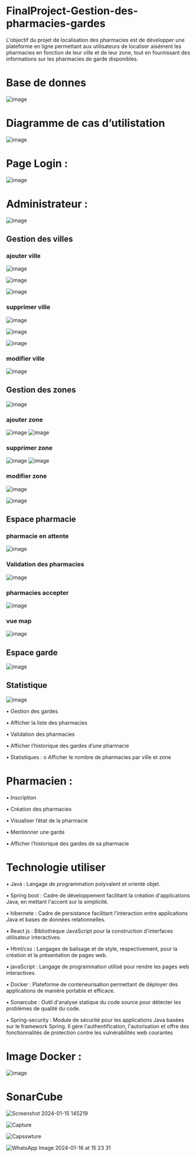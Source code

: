 # FinalProject-Gestion-des-pharmacies-gardes
L'objectif du projet de localisation des pharmacies est de développer une plateforme en ligne permettant aux utilisateurs de localiser aisément les pharmacies 
en fonction de leur ville et de leur zone, tout en fournissant des informations sur les pharmacies de garde disponibles.
# Base de donnes 
![image](https://github.com/simo-laaouibi/FinalProject-Gestion-des-pharmacies-gardes/assets/148088062/b17525e0-85ab-4f12-ba1e-8fcb2c116150)
# Diagramme de cas d’utilistation
![image](https://github.com/simo-laaouibi/FinalProject-Gestion-des-pharmacies-gardes/assets/148088062/e563f1e2-688c-43de-b04c-8a0e071fc4e1)
# Page Login :
![image](https://github.com/simo-laaouibi/FinalProject-Gestion-des-pharmacies-gardes/assets/148088062/0d979b17-799a-411a-a5b1-430d242c2139)
# Administrateur : 

![image](https://github.com/simo-laaouibi/FinalProject-Gestion-des-pharmacies-gardes/assets/148088062/aadf0442-5082-454c-aabd-ff849f32e396)

## Gestion des villes

### ajouter ville

![image](https://github.com/simo-laaouibi/FinalProject-Gestion-des-pharmacies-gardes/assets/148088062/76dc5e16-51be-453c-96a2-2bd69964c723)

![image](https://github.com/simo-laaouibi/FinalProject-Gestion-des-pharmacies-gardes/assets/148088062/b8ea3210-2b49-4907-90cd-56d82d837925)

![image](https://github.com/simo-laaouibi/FinalProject-Gestion-des-pharmacies-gardes/assets/148088062/62666a93-1e41-446d-aef2-fe6b06e42877)

### supprimer ville 

![image](https://github.com/simo-laaouibi/FinalProject-Gestion-des-pharmacies-gardes/assets/148088062/dccdc6e4-b88e-46db-b1a3-0ca3c8f93af9)

![image](https://github.com/simo-laaouibi/FinalProject-Gestion-des-pharmacies-gardes/assets/148088062/530cf79d-b0f8-4f7a-b2a7-d9888a6e9ee0)

![image](https://github.com/simo-laaouibi/FinalProject-Gestion-des-pharmacies-gardes/assets/148088062/2619e625-302e-4073-8cd4-5ca51ef24927)

### modifier ville 

![image](https://github.com/simo-laaouibi/FinalProject-Gestion-des-pharmacies-gardes/assets/148088062/6e80aab8-0c90-40fe-a28f-ac91442ea553)


## Gestion des zones

![image](https://github.com/simo-laaouibi/FinalProject-Gestion-des-pharmacies-gardes/assets/148088062/bd8f41b4-af38-478b-8b0d-1d0713dec908)

### ajouter zone

![image](https://github.com/simo-laaouibi/FinalProject-Gestion-des-pharmacies-gardes/assets/148088062/3ff7862a-2966-4e59-9fa7-144966695b1f)
![image](https://github.com/simo-laaouibi/FinalProject-Gestion-des-pharmacies-gardes/assets/148088062/c55792ff-cb63-4c74-a60b-3aa6d593dde9)

### supprimer zone

![image](https://github.com/simo-laaouibi/FinalProject-Gestion-des-pharmacies-gardes/assets/148088062/01ecc813-9ccf-4052-a168-89a0ee56e9d2)
![image](https://github.com/simo-laaouibi/FinalProject-Gestion-des-pharmacies-gardes/assets/148088062/b8cdd06c-b8a7-4bca-8d61-e9c3cef9a07c)

### modifier zone
![image](https://github.com/simo-laaouibi/FinalProject-Gestion-des-pharmacies-gardes/assets/148088062/de4ecbbd-1406-4541-9017-9c1b44ad00c5)

![image](https://github.com/simo-laaouibi/FinalProject-Gestion-des-pharmacies-gardes/assets/148088062/3735dc2d-417d-4c52-8cac-0d36579c3a62)

## Espace pharmacie
### pharmacie en attente
![image](https://github.com/simo-laaouibi/FinalProject-Gestion-des-pharmacies-gardes/assets/148088062/0e9a9a26-7ba0-4329-b14a-29da666bd1aa)

### Validation des pharmacies

![image](https://github.com/simo-laaouibi/FinalProject-Gestion-des-pharmacies-gardes/assets/148088062/8181d9eb-a1d5-4afc-b767-48df67ff2474)

### pharmacies accepter 

![image](https://github.com/simo-laaouibi/FinalProject-Gestion-des-pharmacies-gardes/assets/148088062/9d024b13-4e00-460d-8866-4ae11cb36143)

### vue map 

![image](https://github.com/simo-laaouibi/FinalProject-Gestion-des-pharmacies-gardes/assets/148088062/05fae464-195a-47aa-b8dd-b5521d32b020)

## Espace garde
![image](https://github.com/simo-laaouibi/FinalProject-Gestion-des-pharmacies-gardes/assets/148088062/b1579278-3acf-400f-a661-2d9884679dcf)


## Statistique 

![image](https://github.com/simo-laaouibi/FinalProject-Gestion-des-pharmacies-gardes/assets/148088062/368f8f55-9598-4fae-8f40-902c207a5c5b)







• Gestion des gardes

• Afficher la liste des pharmacies

• Validation des pharmacies 

• Afficher l’historique des gardes d’une pharmacie

• Statistiques : o Afficher le nombre de pharmacies par ville et zone

# Pharmacien : 
• Inscription

• Création des pharmacies

• Visualiser l’état de la pharmacie

• Mentionner une garde

• Afficher l’historique des gardes de sa pharmacie
# Technologie utiliser 
• Java : Langage de programmation polyvalent et orienté objet.

• Spring boot : Cadre de développement facilitant la création d'applications Java, en mettant l'accent sur la simplicité.

• hibernete : Cadre de persistance facilitant l'interaction entre applications Java et bases de données relationnelles.

• React js :  Bibliothèque JavaScript pour la construction d'interfaces utilisateur interactives.

• Html/css : Langages de balisage et de style, respectivement, pour la création et la présentation de pages web.

• javaScript : Langage de programmation utilisé pour rendre les pages web interactives.

• Docker :  Plateforme de conteneurisation permettant de déployer des applications de manière portable et efficace.

• Sonarcube :  Outil d'analyse statique du code source pour détecter les problèmes de qualité du code.

• Spring-security : Module de sécurité pour les applications Java basées sur le framework Spring. Il gère l'authentification, l'autorisation et offre des fonctionnalités de protection contre les vulnérabilités web courantes

# Image Docker :
![image](https://github.com/simo-laaouibi/FinalProject-Gestion-des-pharmacies-gardes/assets/148088062/3a2abe47-2af3-4185-92b6-938192292fdb)

# SonarCube 
![Screenshot 2024-01-15 145219](https://github.com/simo-laaouibi/FinalProject-Gestion-des-pharmacies-gardes/assets/148088062/2653ce89-1ed9-4fd4-a04c-97256678840b)

![Capture](https://github.com/simo-laaouibi/FinalProject-Gestion-des-pharmacies-gardes/assets/148088062/1b638525-cbc7-496b-9f2f-4399e9821e10)

![Capsswture](https://github.com/simo-laaouibi/FinalProject-Gestion-des-pharmacies-gardes/assets/148088062/622de40a-5190-4618-ab91-441bb5e1cf7b)

![WhatsApp Image 2024-01-16 at 15 23 31](https://github.com/simo-laaouibi/FinalProject-Gestion-des-pharmacies-gardes/assets/148088062/0bd71b00-5a92-47a5-8288-9308e35da377)





